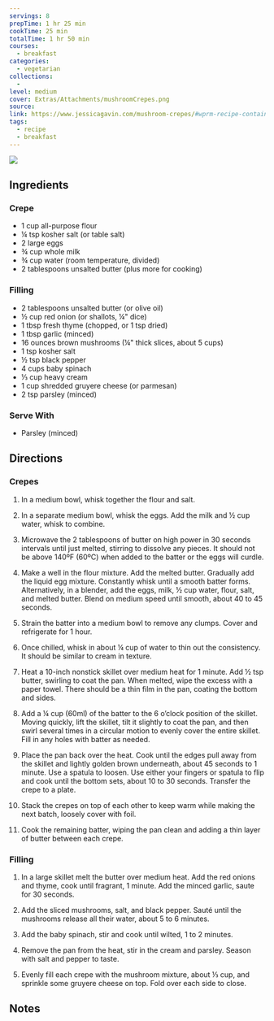 ```yaml
---
servings: 8
prepTime: 1 hr 25 min
cookTime: 25 min
totalTime: 1 hr 50 min
courses:
  - breakfast
categories:
  - vegetarian
collections:
  -
level: medium
cover: Extras/Attachments/mushroomCrepes.png
source:
link: https://www.jessicagavin.com/mushroom-crepes/#wprm-recipe-container-67138
tags:
  - recipe
  - breakfast
---
```


![](Extras/Attachments/mushroomCrepes.png)


## Ingredients

### Crepe

- 1 cup all-purpose flour
- ¼ tsp kosher salt (or table salt)
- 2 large eggs
- ¾ cup whole milk
- ¾ cup water (room temperature, divided)
- 2 tablespoons unsalted butter (plus more for cooking)

### Filling

- 2 tablespoons unsalted butter (or olive oil)
- ½ cup red onion (or shallots, ¼" dice)
- 1 tbsp fresh thyme (chopped, or 1 tsp dried)
- 1 tbsp garlic (minced)
- 16 ounces brown mushrooms (¼" thick slices, about 5 cups)
- 1 tsp kosher salt
- ½ tsp black pepper
- 4 cups baby spinach
- ⅓ cup heavy cream
- 1 cup shredded gruyere cheese (or parmesan)
- 2 tsp parsley (minced)

### Serve With

- Parsley (minced)


## Directions

### Crepes

1. In a medium bowl, whisk together the flour and salt.

2. In a separate medium bowl, whisk the eggs. Add the milk and ½ cup water, whisk to combine.

3. Microwave the 2 tablespoons of butter on high power in 30 seconds intervals until just melted, stirring to dissolve any pieces. It should not be above 140ºF (60ºC) when added to the batter or the eggs will curdle.

4. Make a well in the flour mixture. Add the melted butter. Gradually add the liquid egg mixture. Constantly whisk until a smooth batter forms. Alternatively, in a blender, add the eggs, milk, ½ cup water, flour, salt, and melted butter. Blend on medium speed until smooth, about 40 to 45 seconds.

5. Strain the batter into a medium bowl to remove any clumps. Cover and refrigerate for 1 hour.

6. Once chilled, whisk in about ¼ cup of water to thin out the consistency. It should be similar to cream in texture.

7. Heat a 10-inch nonstick skillet over medium heat for 1 minute. Add ½ tsp butter, swirling to coat the pan. When melted, wipe the excess with a paper towel. There should be a thin film in the pan, coating the bottom and sides.

8. Add a ¼ cup (60ml) of the batter to the 6 o’clock position of the skillet. Moving quickly, lift the skillet, tilt it slightly to coat the pan, and then swirl several times in a circular motion to evenly cover the entire skillet. Fill in any holes with batter as needed.

9. Place the pan back over the heat. Cook until the edges pull away from the skillet and lightly golden brown underneath, about 45 seconds to 1 minute. Use a spatula to loosen. Use either your fingers or spatula to flip and cook until the bottom sets, about 10 to 30 seconds. Transfer the crepe to a plate.

10. Stack the crepes on top of each other to keep warm while making the next batch, loosely cover with foil.

11. Cook the remaining batter, wiping the pan clean and adding a thin layer of butter between each crepe.


### Filling

1. In a large skillet melt the butter over medium heat. Add the red onions and thyme, cook until fragrant, 1 minute. Add the minced garlic, saute for 30 seconds.

2. Add the sliced mushrooms, salt, and black pepper. Sauté until the mushrooms release all their water, about 5 to 6 minutes.

3. Add the baby spinach, stir and cook until wilted, 1 to 2 minutes.

4. Remove the pan from the heat, stir in the cream and parsley. Season with salt and pepper to taste.

5. Evenly fill each crepe with the mushroom mixture, about ⅓ cup, and sprinkle some gruyere cheese on top. Fold over each side to close.


## Notes
